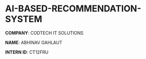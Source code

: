 # AI-BASED-RECOMMENDATION-SYSTEM

**COMPANY**: CODTECH IT SOLUTIONS

**NAME**: ABHINAV GAHLAUT

**INTERN ID**: CT12FRU
